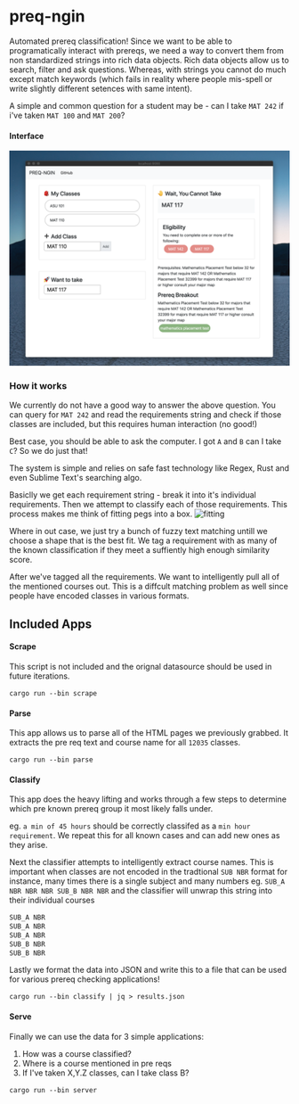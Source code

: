 # preq-ngin

Automated prereq classification! Since we want to be able to programatically interact with prereqs, we need a way to convert them from non standardized strings into rich data objects. Rich data objects allow us to search, filter and ask questions. Whereas, with strings you cannot do much except match keywords (which fails in reality where people mis-spell or write slightly different setences with same intent).

A simple and common question for a student may be - can I take `MAT 242` if i've taken `MAT 100` and `MAT 200`? 

#### Interface

![image](https://raw.githubusercontent.com/drbh/preq-ngin/master/images/interface.png)

### How it works

We currently do not have a good way to answer the above question. You can query for `MAT 242` and read the requirements string and check if those classes are included, but this requires human interaction (no good!)

Best case, you should be able to ask the computer. I got `A` and `B` can I take `C`? So we do just that! 

The system is simple and relies on safe fast technology like Regex, Rust and even Sublime Text's searching algo. 

Basiclly we get each requirement string -  break it into it's individual requirements. Then we attempt to classify each of those requirements. This process makes me think of fitting pegs into a box. 
![fitting](square-peg.jpg)

Where in out case, we just try a bunch of fuzzy text matching untill we choose a shape that is the best fit. We tag a requirement with as many of the known classification if they meet a suffiently high enough similarity score.

After we've tagged all the requirements. We want to intelligently pull all of the mentioned courses out. This is a diffcult matching problem as well since people have encoded classes in various formats. 

## Included Apps

#### Scrape
This script is not included and the orignal datasource should be used in future iterations.
```
cargo run --bin scrape
```

#### Parse
This app allows us to parse all of the HTML pages we previously grabbed. It extracts the pre req text and course name for all `12035` classes. 
```
cargo run --bin parse
```

#### Classify
This app does the heavy lifting and works through a few steps to determine which pre known prereq group it most likely falls under. 

eg. `a min of 45 hours` should be correctly classifed as a `min hour requirement`. We repeat this for all known cases and can add new ones as they arise.  

Next the classifier attempts to intelligently extract course names. This is important when classes are not encoded in the tradtional `SUB NBR` format for instance, many times there is a single subject and many numbers eg. `SUB_A NBR NBR NBR SUB_B NBR NBR` and the classifier will unwrap this string into their individual courses 
```
SUB_A NBR
SUB_A NBR
SUB_A NBR
SUB_B NBR
SUB_B NBR
```

Lastly we format the data into JSON and write this to a file that can be used for various prereq checking applications!

```
cargo run --bin classify | jq > results.json 
```

#### Serve

Finally we can use the data for 3 simple applications:

1. How was a course classified?
2. Where is a course mentioned in pre reqs
3. If I've taken X,Y.Z classes, can I take class B?

```
cargo run --bin server
```

